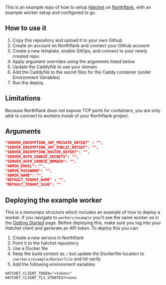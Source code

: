 This is an example repo of how to setup [Hatchet](http://hatchet.run) on [Northflank](https://northflank.com), with an example worker setup and configured to go.

## How to use it

1. Copy this repository and upload it to your own Github
2. Create an account on Northflank and connect your Github account
3. Create a new template, enable GitOps, and connect to your newly created repo.
4. Apply argument overrides using the arguments listed below
5. Update the Caddyfile to use your domain
6. Add the Caddyfile to the secret files for the Caddy container (under Environment Variables)
7. Run the deploy.

## Limitations

Because Northflank does not expose TCP ports for containers, you are only able to connect to workers inside of your Northflank project.

## Arguments

```json
"SERVER_ENCRYPTION_JWT_PRIVATE_KEYSET" : "",
"SERVER_ENCRYPTION_JWT_PUBLIC_KEYSET": "",
"SERVER_ENCRYPTION_MASTER_KEYSET": "",
"SERVER_AUTH_COOKIE_SECRETS": "",
"SERVER_AUTH_COOKIE_DOMAIN": "",
"ADMIN_EMAIL": "",
"ADMIN_PASSWORD": "",
"ADMIN_NAME": "",
"DEFAULT_TENANT_NAME" : "",
"DEFAULT_TENANT_SLUG": ""
```

## Deploying the example worker

This is a monorepo structure which includes an example of how to deploy a worker. If you navigate to `workers/example` you'll see the same worker as in the [Getting Started](https://docs.hatchet.run/self-hosting/docker-compose#run-your-first-worker) page. Before deploying this, make sure you log into your Hatchet client and generate an API token. To deploy this you can:

1. Create a new service in Northflank
2. Point it to the hatchet repository
3. Use a Docker file
4. Keep the build context as `/` but update the Dockerfile location to `/workers/example/Dockerfile` and hit verify
5. Add the following environment variables

```
HATCHET_CLIENT_TOKEN="<token>"
HATCHET_CLIENT_TLS_STRATEGY=none
```
